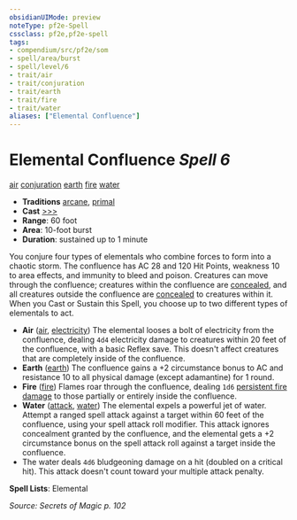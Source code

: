 ```yaml
---
obsidianUIMode: preview
noteType: pf2e-Spell
cssclass: pf2e,pf2e-spell
tags:
- compendium/src/pf2e/som
- spell/area/burst
- spell/level/6
- trait/air
- trait/conjuration
- trait/earth
- trait/fire
- trait/water
aliases: ["Elemental Confluence"]
---
```

# Elemental Confluence *Spell 6*   
[air](rules/traits/air.md "Air Energy & Element Trait")  [conjuration](rules/traits/conjuration.md "Conjuration School Trait")  [earth](rules/traits/earth.md "Earth Energy & Element Trait")  [fire](rules/traits/fire.md "Fire Energy & Element Trait")  [water](rules/traits/water.md "Water Energy & Element Trait")  

- **Traditions** [arcane](rules/traits/arcane.md "Arcane Tradition Trait"), [primal](rules/traits/primal.md "Primal Tradition Trait")
- **Cast** [>>>](rules/core-rulebook/chapter-9-playing-the-game.md#Actions "Three-Action") 
- **Range**: 60 foot
- **Area**: 10-foot burst
- **Duration**: sustained up to 1 minute

You conjure four types of elementals who combine forces to form into a chaotic storm. The confluence has AC 28 and 120 Hit Points, weakness 10 to area effects, and immunity to bleed and poison. Creatures can move through the confluence; creatures within the confluence are [concealed](rules/conditions.md#Concealed), and all creatures outside the confluence are [concealed](rules/conditions.md#Concealed) to creatures within it. When you Cast or Sustain this Spell, you choose up to two different types of elementals to act.

- **Air** ([air](rules/traits/air.md "Air Energy & Element Trait"), [electricity](rules/traits/electricity.md "Electricity Energy & Element Trait")) The elemental looses a bolt of electricity from the confluence, dealing `4d4` electricity damage to creatures within 20 feet of the confluence, with a basic Reflex save. This doesn't affect creatures that are completely inside of the confluence.
- **Earth** ([earth](rules/traits/earth.md "Earth Energy & Element Trait")) The confluence gains a +2 circumstance bonus to AC and resistance 10 to all physical damage (except adamantine) for 1 round.
- **Fire** ([fire](rules/traits/fire.md "Fire Energy & Element Trait")) Flames roar through the confluence, dealing `1d6` [persistent fire damage](rules/conditions.md#Persistent%20Damage) to those partially or entirely inside the confluence.
- **Water** ([attack](rules/traits/attack.md "Attack Combat Trait"), [water](rules/traits/water.md "Water Energy & Element Trait")) The elemental expels a powerful jet of water. Attempt a ranged spell attack against a target within 60 feet of the confluence, using your spell attack roll modifier. This attack ignores concealment granted by the confluence, and the elemental gets a +2 circumstance bonus on the spell attack roll against a target inside the confluence.
- The water deals `4d6` bludgeoning damage on a hit (doubled on a critical hit). This attack doesn't count toward your multiple attack penalty.

**Spell Lists**: Elemental

*Source: Secrets of Magic p. 102*